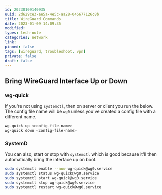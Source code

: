 ```yaml
---
id: 20230109140935
uuid: 2d629ce3-ae5a-4e5c-aa28-046677126c8b
title: WireGuard Commands
date: 2023-01-09 14:09:35
modified: 
types: tech-note
categories: network
link: 
pinned: false
tags: [wireguard, troubleshoot, vpn]
private: false
draft: false
---
```


## Bring WireGuard Interface Up or Down

### wg-quick

If you're not using `systemctl`, then on server or client you run the below. The config file name will be `wg0` unless you've created a config file with a different name.

```sh
wg-quick up <config-file-name>
wg-quick down <config-file-name>
```

### SystemD

You can also, start or stop with `systemctl` which is good because it'll then automatically bring the interface up on boot.

```sh
sudo systemctl enable --now wg-quick@wg0.service
sudo systemctl status wg-quick@wg0.service
sudo systemctl start wg-quick@wg0.service
sudo systemctl stop wg-quick@wg0.service
sudo systemctl restart wg-quick@wg0.service
```

